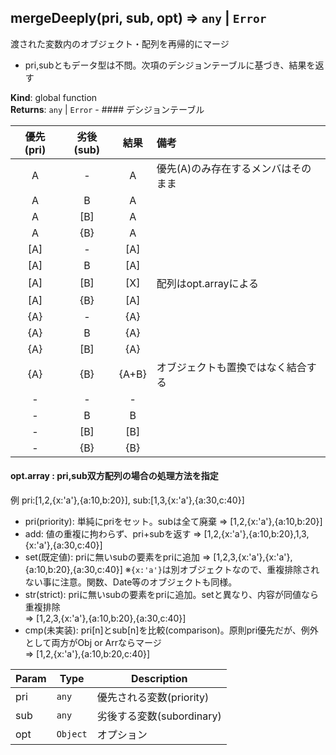 <a name="mergeDeeply"></a>

## mergeDeeply(pri, sub, opt) ⇒ <code>any</code> \| <code>Error</code>
渡された変数内のオブジェクト・配列を再帰的にマージ
- pri,subともデータ型は不問。次項のデシジョンテーブルに基づき、結果を返す

**Kind**: global function  
**Returns**: <code>any</code> \| <code>Error</code> - #### デシジョンテーブル

| 優先(pri) | 劣後(sub) | 結果 | 備考 |
| :--: | :--: | :--: | :-- |
|  A  |  -  |  A  | 優先(A)のみ存在するメンバはそのまま |
|  A  |  B  |  A  | |
|  A  | [B] |  A  | |
|  A  | {B} |  A  | |
| [A] |  -  | [A] | |
| [A] |  B  | [A] | |
| [A] | [B] | [X] | 配列はopt.arrayによる |
| [A] | {B} | [A] | |
| {A} |  -  | {A} | |
| {A} |  B  | {A} | |
| {A} | [B] | {A} | |
| {A} | {B} | {A+B} | オブジェクトも置換ではなく結合する |
|  -  |  -  |  -  | |
|  -  |  B  |  B  | |
|  -  | [B] | [B] | |
|  -  | {B} | {B} | |

#### opt.array : pri,sub双方配列の場合の処理方法を指定

例 pri:[1,2,{x:'a'},{a:10,b:20}], sub:[1,3,{x:'a'},{a:30,c:40}]

- pri(priority): 単純にpriをセット。subは全て廃棄 ⇒ [1,2,{x:'a'},{a:10,b:20}]
- add: 値の重複に拘わらず、pri+subを返す ⇒ [1,2,{x:'a'},{a:10,b:20},1,3,{x:'a'},{a:30,c:40}]
- set(既定値): priに無いsubの要素をpriに追加 ⇒ [1,2,3,{x:'a'},{x:'a'},{a:10,b:20},{a:30,c:40}]
  ※`{x:'a'}`は別オブジェクトなので、重複排除されない事に注意。関数、Date等のオブジェクトも同様。
- str(strict): priに無いsubの要素をpriに追加。setと異なり、内容が同値なら重複排除<br>
  ⇒ [1,2,3,{x:'a'},{a:10,b:20},{a:30,c:40}]
- cmp(未実装): pri[n]とsub[n]を比較(comparison)。原則pri優先だが、例外として両方がObj or Arrならマージ<br>
  ⇒ [1,2,{x:'a'},{a:10,b:20,c:40}]  

| Param | Type | Description |
| --- | --- | --- |
| pri | <code>any</code> | 優先される変数(priority) |
| sub | <code>any</code> | 劣後する変数(subordinary) |
| opt | <code>Object</code> | オプション |

